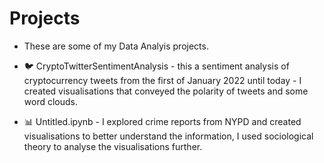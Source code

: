 # Projects

- These are some of my Data Analyis projects.

- 🐦 CryptoTwitterSentimentAnalysis - this a sentiment analysis of cryptocurrency tweets from the first of January 2022 until today - I created visualisations that conveyed the polarity of tweets and some word clouds. 

- 📊 Untitled.ipynb - I explored crime reports from NYPD and created visualisations to better understand the information, I used sociological theory to analyse the visualisations further. 
